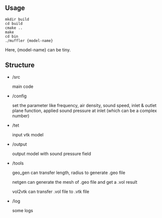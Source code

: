 ## Usage
```
mkdir build
cd build
cmake ..
make
cd bin
./muffler {model-name}
```
Here, {model-name} can be tiny.

## Structure
* /src

	main code

* /config

	set the parameter like frequency, air density, sound speed, inlet & outlet plane function, applied sound pressure at inlet (which can be a complex number)

* /tet

	input vtk model

* /output

	output model with sound pressure field

* /tools

	geo_gen can transfer length, radius to generate .geo file

	netgen can generate the mesh of .geo file and get a .vol result

	vol2vtk can transfer .vol file to .vtk file

* /log

	some logs
